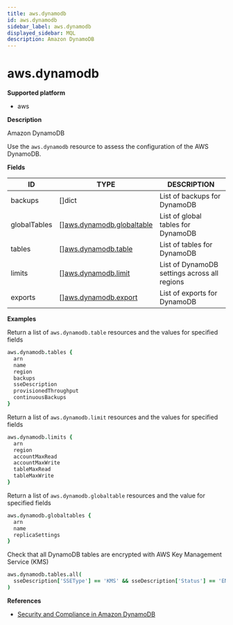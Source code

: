 ```yaml
---
title: aws.dynamodb
id: aws.dynamodb
sidebar_label: aws.dynamodb
displayed_sidebar: MQL
description: Amazon DynamoDB
---
```


# aws.dynamodb

**Supported platform**

- aws

**Description**

Amazon DynamoDB

Use the `aws.dynamodb` resource to assess the configuration of the AWS DynamoDB.

**Fields**

| ID           | TYPE                                                              | DESCRIPTION                                  |
| ------------ | ----------------------------------------------------------------- | -------------------------------------------- |
| backups      | &#91;&#93;dict                                                    | List of backups for DynamoDB                 |
| globalTables | &#91;&#93;[aws.dynamodb.globaltable](aws.dynamodb.globaltable.md) | List of global tables for DynamoDB           |
| tables       | &#91;&#93;[aws.dynamodb.table](aws.dynamodb.table.md)             | List of tables for DynamoDB                  |
| limits       | &#91;&#93;[aws.dynamodb.limit](aws.dynamodb.limit.md)             | List of DynamoDB settings across all regions |
| exports      | &#91;&#93;[aws.dynamodb.export](aws.dynamodb.export.md)           | List of exports for DynamoDB                 |

**Examples**

Return a list of `aws.dynamodb.table` resources and the values for specified fields

```coffeescript
aws.dynamodb.tables {
  arn
  name
  region
  backups
  sseDescription
  provisionedThroughput
  continuousBackups
}
```

Return a list of `aws.dynamodb.limit` resources and the values for specified fields

```coffeescript
aws.dynamodb.limits {
  arn
  region
  accountMaxRead
  accountMaxWrite
  tableMaxRead
  tableMaxWrite
}
```

Return a list of `aws.dynamodb.globaltable` resources and the value for specified fields

```coffeescript
aws.dynamodb.globaltables {
  arn
  name
  replicaSettings
}
```

Check that all DynamoDB tables are encrypted with AWS Key Management Service (KMS)

```coffeescript
aws.dynamodb.tables.all(
  sseDescription['SSEType'] == 'KMS' && sseDescription['Status'] == 'ENABLED'
)
```

**References**

- [Security and Compliance in Amazon DynamoDB](https://docs.aws.amazon.com/amazondynamodb/latest/developerguide/security.html)

